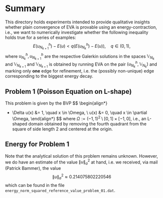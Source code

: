 # Summary

This directory holds experiments intended to provide
qualitative insights whether plain convergence of EVA
is provable using an energy-contraction, i.e.,
we want to numerically investigate whether the
following inequality holds true for a series of examples:
$$
E(u^h_{N_{k+1}}) - E(u) <
q \bigg(E(u^h_{N_k}) - E(u)\bigg),
\quad q\in (0, 1),
$$
where $u^h_{N_k}, u^h_{N_{k+1}}$ are the respective
Galerkin solutions in the spaces
$\mathbb V_{N_k}$ and $\mathbb V_{N_{k+1}}$
and $\mathbb V_{N_{k+1}}$ is obtained by running EVA on the pair
$(u^h_{N_k}, \mathbb V_{N_k})$
and marking only **one** edge for refinement, i.e.
the (possibly non-unique) edge corresponding to the biggest
energy decay.

## Problem 1 (Poisson Equation on L-shape)
This problem is given by the BVP
$$
\begin{align*}
- \Delta u(x) &= 1, \quad x \in \Omega, \\
u(x) &= 0, \quad x \in \partial \Omega,
\end{align*}
$$
where $\Omega := (-1, 1)^2 \setminus [0,1] \times [-1, 0]$,
i.e., an L-shaped domain obtained by removing the fourth
quadrant from the square of side length $2$ and centered at the origin.

## Energy for Problem 1
Note that the analytical solution of this problem remains unknown.
However, we do have an estimate of the value $\| u \|_a^2$ at hand,
i.e. we received, via mail (Patrick Bammer), the value
$$
\| u \|_a^2 \approx 0.214075802220546
$$
which can be found in the file
`energy_norm_squared_reference_value_problem_01.dat`.